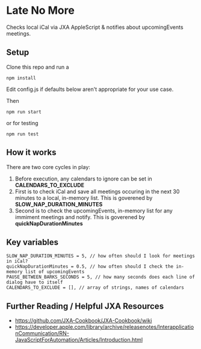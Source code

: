 # Late No More

Checks local iCal via JXA AppleScript & notifies about upcomingEvents meetings.

## Setup

Clone this repo and run a

`npm install`

Edit config.js if defaults below aren't appropriate for your use case.

Then

`npm run start`

or for testing

`npm run test`

## How it works

There are two core cycles in play:

1. Before execution, any calendars to ignore can be set in **CALENDARS_TO_EXCLUDE**
2. First is to check iCal and save all meetings occuring in the next 30 minutes to a local, in-memory list. This is goverened by **SLOW_NAP_DURATION_MINUTES**
3. Second is to check the upcomingEvents, in-memory list for any immiment meetings and notify. This is goverened by **quickNapDurationMinutes**

## Key variables

```const LOOK_AHEAD_MINUTES = 2, // how long before a meeting should I notify?
SLOW_NAP_DURATION_MINUTES = 5, // how often should I look for meetings in iCal?
quickNapDurationMinutes = 0.5, // how often should I check the in-memory list of upcomingEvents
PAUSE_BETWEEN_BARKS_SECONDS = 5, // how many seconds does each line of dialog have to itself
CALENDARS_TO_EXCLUDE = [], // array of strings, names of calendars
```

## Further Reading / Helpful JXA Resources

- https://github.com/JXA-Cookbook/JXA-Cookbook/wiki
- https://developer.apple.com/library/archive/releasenotes/InterapplicationCommunication/RN-JavaScriptForAutomation/Articles/Introduction.html

